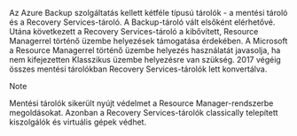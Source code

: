 Az Azure Backup szolgáltatás kellett kétféle típusú tárolók - a mentési tároló és a Recovery Services-tároló. A Backup-tároló vált elsőként elérhetővé. Utána következett a Recovery Services-tároló a kibővített, Resource Managerrel történő üzembe helyezések támogatása érdekében. A Microsoft a Resource Managerrel történő üzembe helyezés használatát javasolja, ha nem kifejezetten Klasszikus üzembe helyezésre van szükség. 2017 végéig összes mentési tárolókban Recovery Services-tárolók lett konvertálva.

> [!NOTE]
> Mentési tárolók sikerült nyújt védelmet a Resource Manager-rendszerbe megoldásokat. Azonban a Recovery Services-tárolók classically telepített kiszolgálók és virtuális gépek védhet.  
> 
> 


